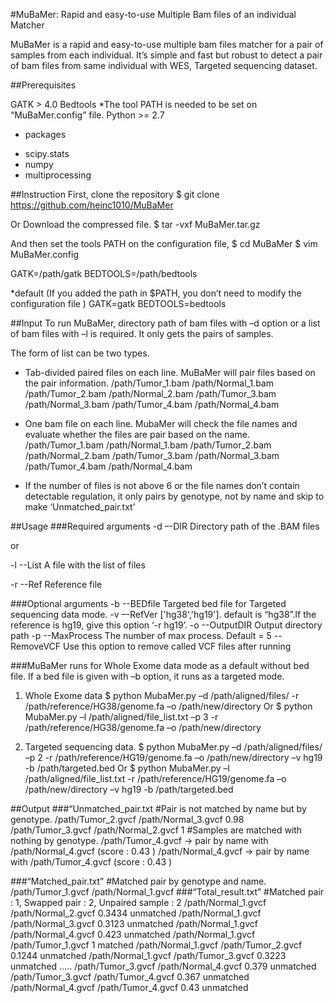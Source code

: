 #MuBaMer: Rapid and easy-to-use Multiple Bam files of an individual Matcher

MuBaMer is a rapid and easy-to-use multiple bam files matcher for a pair of samples from each individual. 
It’s simple and fast but robust to detect a pair of bam files from same individual with WES, Targeted sequencing dataset. 

##Prerequisites

GATK > 4.0
Bedtools
*The tool PATH is needed to be set on “MuBaMer.config” file.
Python >= 2.7 
* packages
- scipy.stats
- numpy
- multiprocessing

##Instruction
First, clone the repository
  $ git clone https://github.com/heinc1010/MuBaMer

Or
Download the compressed file.
  $ tar -vxf MuBaMer.tar.gz

And then set the tools PATH on the configuration file, 
  $ cd MuBaMer
  $ vim MuBaMer.config

  GATK=/path/gatk
  BEDTOOLS=/path/bedtools

  *default (If you added the path in $PATH, you don’t need to modify the configuration file )
  GATK=gatk
  BEDTOOLS=bedtools

##Input
To run MuBaMer, directory path of bam files with –d option or a list of bam files with –l is required.
It only gets the pairs of samples. 

The form of list can be two types.
-	Tab-divided paired files on each line. MuBaMer will pair files based on the pair information.
  /path/Tumor_1.bam /path/Normal_1.bam
  /path/Tumor_2.bam /path/Normal_2.bam
  /path/Tumor_3.bam /path/Normal_3.bam
  /path/Tumor_4.bam /path/Normal_4.bam

-	One bam file on each line. MubaMer will check the file names and evaluate whether the files are pair based on the name.
  /path/Tumor_1.bam
  /path/Normal_1.bam
  /path/Tumor_2.bam
  /path/Normal_2.bam
  /path/Tumor_3.bam
  /path/Normal_3.bam
  /path/Tumor_4.bam
  /path/Normal_4.bam
  * If the number of files is not above 6 or the file names don’t contain detectable regulation, it only pairs by genotype, not by name and skip to make ‘Unmatched_pair.txt’

##Usage
###Required arguments
-d –-DIR Directory path of the .BAM files 

or

-l --List A file with the list of files

-r --Ref Reference file

###Optional arguments
-b --BEDfile  Targeted bed file for Targeted sequencing data mode.
-v –-RefVer ['hg38','hg19']. default is “hg38”.If the reference is hg19, give this option ‘-r hg19’.
-o --OutputDIR Output directory path
-p --MaxProcess The number of max process. Default = 5
--RemoveVCF Use this option to remove called VCF files after running

###MuBaMer runs for Whole Exome data mode as a default without bed file. 
If a bed file is given with –b option, it runs as a  targeted mode.
1)	Whole Exome data
  $ python MubaMer.py –d /path/aligned/files/ -r /path/reference/HG38/genome.fa –o /path/new/directory 
 Or
  $ python MubaMer.py –l /path/aligned/file_list.txt –p 3 -r /path/reference/HG38/genome.fa –o /path/new/directory

2)	Targeted sequencing data. 
  $ python MubaMer.py –d /path/aligned/files/ –p 2 -r /path/reference/HG19/genome.fa –o /path/new/directory –v hg19 -b /path/targeted.bed
Or 
  $ python MubaMer.py –l /path/aligned/file_list.txt -r /path/reference/HG19/genome.fa –o /path/new/directory –v hg19 -b /path/targeted.bed


##Output
###“Unmatched_pair.txt
  #Pair is not matched by name but by genotype.
  /path/Tumor_2.gvcf /path/Normal_3.gvcf 0.98
  /path/Tumor_3.gvcf /path/Normal_2.gvcf 1
  #Samples are matched with nothing by genotype.
  /path/Tumor_4.gvcf 
	  -> pair by name with /path/Normal_4.gvcf (score : 0.43 )
  /path/Normal_4.gvcf 
	  -> pair by name with /path/Tumor_4.gvcf (score : 0.43 )

###“Matched_pair.txt”
  #Matched pair by genotype and name.
  /path/Tumor_1.gvcf /path/Normal_1.gvcf 
###“Total_result.txt”
  #Matched pair : 1, Swapped pair : 2, Unpaired sample : 2
  /path/Normal_1.gvcf /path/Normal_2.gvcf 0.3434 unmatched
  /path/Normal_1.gvcf /path/Normal_3.gvcf 0.3123 unmatched 
  /path/Normal_1.gvcf /path/Normal_4.gvcf 0.423 unmatched
  /path/Normal_1.gvcf /path/Tumor_1.gvcf 1 matched
  /path/Normal_1.gvcf /path/Tumor_2.gvcf 0.1244 unmatched
  /path/Normal_1.gvcf /path/Tumor_3.gvcf 0.3223 unmatched 
  …..
  /path/Tumor_3.gvcf /path/Normal_4.gvcf 0.379 unmatched
  /path/Tumor_3.gvcf /path/Tumor_4.gvcf 0.367 unmatched
  /path/Normal_4.gvcf /path/Tumor_4.gvcf 0.43 unmatched 

